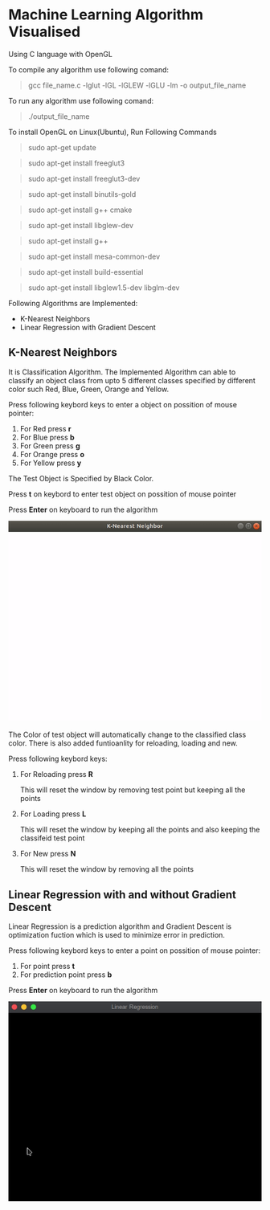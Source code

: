 # Machine Learning Algorithm Visualised

Using C language with OpenGL

To compile any algorithm use following comand:
 >gcc file_name.c -lglut -lGL -lGLEW -lGLU -lm -o output_file_name
 
To run any algorithm use following comand:
 >./output_file_name

To install OpenGL on Linux(Ubuntu), Run Following Commands
 >sudo apt-get update

 >sudo apt-get install freeglut3

 >sudo apt-get install freeglut3-dev

 >sudo apt-get install binutils-gold

 >sudo apt-get install g++ cmake

 >sudo apt-get install libglew-dev

 >sudo apt-get install g++

 >sudo apt-get install mesa-common-dev

 >sudo apt-get install build-essential

 >sudo apt-get install libglew1.5-dev libglm-dev 

Following Algorithms are Implemented:
 * K-Nearest Neighbors
 * Linear Regression with Gradient Descent

## K-Nearest Neighbors
It is Classification Algorithm.
The Implemented Algorithm can able to classify an object class from upto 5 different classes specified by different color such Red, Blue, Green, Orange and Yellow.

Press following keybord keys to enter a object on possition of mouse pointer:
1. For Red press **r**
2. For Blue press **b**
3. For Green press **g**
4. For Orange press **o**    
5. For Yellow press **y**

The Test Object is Specified by Black Color.

Press **t** on keybord to enter test object on possition of mouse pointer

Press **Enter** on keyboard to run the algorithm 

![Run](./Images/knn.gif)

The Color of test object will automatically change to the classified class color. There is also added funtioanlity for reloading, loading and new.

Press following keybord keys:
1. For Reloading press **R**

    This will reset the window by removing test point but keeping all the points
2. For Loading press **L**

    This will reset the window by keeping all the points and also keeping the classifeid test point
3. For New press **N**

    This will reset the window by removing all the points

## Linear Regression with and without Gradient Descent
Linear Regression is a prediction algorithm and Gradient Descent is optimization fuction which is used to minimize error in prediction.

Press following keybord keys to enter a point on possition of mouse pointer:
1. For point press **t**
2. For prediction point press **b**

Press **Enter** on keyboard to run the algorithm

![Run](./Images/lr.gif)
